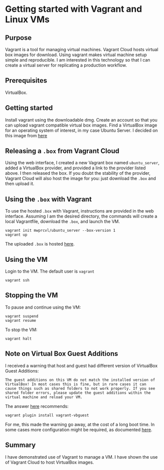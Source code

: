 # Getting started with Vagrant and Linux VMs

## Purpose

Vagrant is a tool for managing virtual machines. Vagrant Cloud hosts virtual box images for download. Using vagrant makes virtual machine setup simple and reproducible. I am interested in this technology so that I can create a virtual server for replicating a production workflow.


## Prerequisites

VirtualBox.


## Getting started

Install vagrant using the downloadable dmg. Create an account so that you can upload vagrant compatible virtual box images. Find a VirtualBox image for an operating system of interest, in my case Ubuntu Server. I decided on this image from [here](https://cloud-images.ubuntu.com/bionic/current/bionic-server-cloudimg-amd64-vagrant.box)


## Releasing a `.box` from Vagrant Cloud

Using the web interface, I created a new Vagrant box named `ubuntu_server`, added a VirtualBox provider, and provided a link to the provider listed above. I then released the box. If you doubt the stability of the provider, Vagrant Cloud will also host the image for you: just download the `.box` and then upload it.


## Using the `.box` with Vagrant

To use the hosted `.box` with Vagrant, instructions are provided in the web interface. Assuming I am the desired directory, the commands will create a local Vagrantfile, download the `.box`, and launch the VM.

```
vagrant init mwprcvl/ubuntu_server --box-version 1
vagrant up
```

The uploaded `.box` is hosted [here](https://app.vagrantup.com/mwprcvl/boxes/ubuntu_server).

## Using the VM

Login to the VM. The default user is `vagrant`

```
vagrant ssh
```

## Stopping the VM

To pause and continue using the VM:

```
vagrant suspend
vagrant resume
```

To stop the VM:

```
vagrant halt
```


## Note on Virtual Box Guest Additions

I received a warning that host and guest had different version of VirtualBox Guest Additions:

```
The guest additions on this VM do not match the installed version of
VirtualBox! In most cases this is fine, but in rare cases it can
cause things such as shared folders to not work properly. If you see
shared folder errors, please update the guest additions within the
virtual machine and reload your VM.
```

The answer [here](https://stackoverflow.com/questions/20308794/how-to-upgrade-to-virtualbox-guest-additions-on-vm-box) recommends:

```
vagrant plugin install vagrant-vbguest
```

For me, this made the warning go away, at the cost of a long boot time. In some cases more configuration might be required, as documented [here](https://github.com/dotless-de/vagrant-vbguest).


## Summary

I have demonstrated use of Vagrant to manage a VM. I have shown the use of Vagrant Cloud to host VirtualBox images. 
